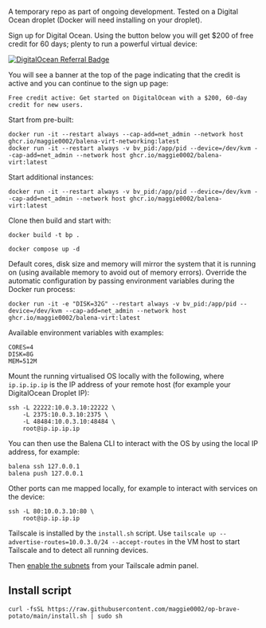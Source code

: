 A temporary repo as part of ongoing development. Tested on a Digital Ocean droplet (Docker will need installing on your droplet).

Sign up for Digital Ocean. Using the button below you will get $200 of free credit for 60 days; plenty to run a powerful virtual device:

<a href="https://www.digitalocean.com/?refcode=c1582aebbcdf&utm_campaign=Referral_Invite&utm_medium=Referral_Program&utm_source=badge"><img src="https://web-platforms.sfo2.digitaloceanspaces.com/WWW/Badge%202.svg" alt="DigitalOcean Referral Badge" /></a>

You will see a banner at the top of the page indicating that the credit is active and you can continue to the sign up page:

`Free credit active: Get started on DigitalOcean with a $200, 60-day credit for new users.`

Start from pre-built:

```
docker run -it --restart always --cap-add=net_admin --network host ghcr.io/maggie0002/balena-virt-networking:latest
docker run -it --restart always -v bv_pid:/app/pid --device=/dev/kvm --cap-add=net_admin --network host ghcr.io/maggie0002/balena-virt:latest
```

Start additional instances:

```
docker run -it --restart always -v bv_pid:/app/pid --device=/dev/kvm --cap-add=net_admin --network host ghcr.io/maggie0002/balena-virt:latest
```

Clone then build and start with:

```
docker build -t bp .

docker compose up -d
```

Default cores, disk size and memory will mirror the system that it is running on (using available memory to avoid out of memory errors). Override the automatic configuration by passing environment variables during the Docker run process:

```
docker run -it -e "DISK=32G" --restart always -v bv_pid:/app/pid --device=/dev/kvm --cap-add=net_admin --network host ghcr.io/maggie0002/balena-virt:latest
```

Available environment variables with examples:

```
CORES=4
DISK=8G
MEM=512M
```

Mount the running virtualised OS locally with the following, where `ip.ip.ip.ip` is the IP address of your remote host (for example your DigitalOcean Droplet IP):

```
ssh -L 22222:10.0.3.10:22222 \
    -L 2375:10.0.3.10:2375 \
    -L 48484:10.0.3.10:48484 \
    root@ip.ip.ip.ip
```

You can then use the Balena CLI to interact with the OS by using the local IP address, for example:

```
balena ssh 127.0.0.1
balena push 127.0.0.1
```

Other ports can me mapped locally, for example to interact with services on the device:

```
ssh -L 80:10.0.3.10:80 \
    root@ip.ip.ip.ip
```

Tailscale is installed by the `install.sh` script. Use `tailscale up --advertise-routes=10.0.3.0/24 --accept-routes` in the VM host to start Tailscale and to detect all running devices.

Then [enable the subnets](https://tailscale.com/kb/1019/subnets/#step-3-enable-subnet-routes-from-the-admin-console) from your Tailscale admin panel.

## Install script

```
curl -fsSL https://raw.githubusercontent.com/maggie0002/op-brave-potato/main/install.sh | sudo sh
```
